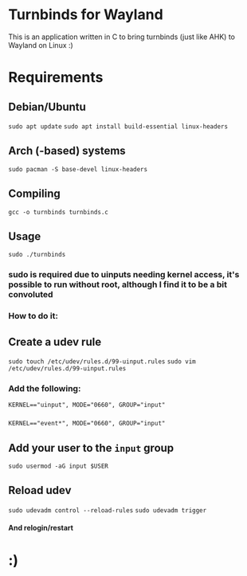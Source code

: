 # Turnbinds for Wayland
This is an application written in C to bring turnbinds (just like AHK) to Wayland on Linux :)

# Requirements
## Debian/Ubuntu
``sudo apt update``
``sudo apt install build-essential linux-headers``

## Arch (-based) systems
``sudo pacman -S base-devel linux-headers``

## Compiling
``gcc -o turnbinds turnbinds.c``

## Usage
``sudo ./turnbinds``
### sudo is required due to uinputs needing kernel access, it's possible to run without root, although I find it to be a bit convoluted

### How to do it:

## Create a udev rule
``sudo touch /etc/udev/rules.d/99-uinput.rules``
``sudo vim /etc/udev/rules.d/99-uinput.rules``

### Add the following:
``KERNEL=="uinput", MODE="0660", GROUP="input"``
###
``KERNEL=="event*", MODE="0660", GROUP="input"``

## Add your user to the ``input`` group
``sudo usermod -aG input $USER``

## Reload udev
``sudo udevadm control --reload-rules``
``sudo udevadm trigger``
#### And relogin/restart



# :)
